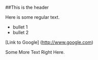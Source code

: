 ##This is the header

Here is some regular text.

* bullet 1
* bullet 2

[Link to Google] (http://www.google.com)

Some More Text Right Here.
